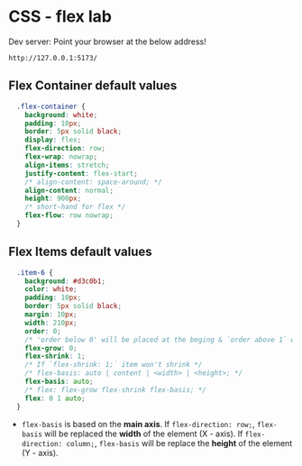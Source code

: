 # CSS - flex lab

Dev server: Point your browser at the below address!

```
http://127.0.0.1:5173/
```

## Flex Container default values

```css
  .flex-container {
    background: white;
    padding: 10px;
    border: 5px solid black;
    display: flex;
    flex-direction: row;
    flex-wrap: nowrap;
    align-items: stretch;
    justify-content: flex-start;
    /* align-content: space-around; */
    align-content: normal;
    height: 900px;
    /* short-hand for flex */
    flex-flow: row nowrap;
  }
```

## Flex Items default values

```css
  .item-6 {
    background: #d3c0b1;
    color: white;
    padding: 10px;
    border: 5px solid black;
    margin: 10px;
    width: 210px;
    order: 0;
    /* 'order below 0' will be placed at the beging & `order above 1` will be placed at the end */
    flex-grow: 0;
    flex-shrink: 1;
    /* If `flex-shrink: 1;` item won't shrink */
    /* flex-basis: auto | content | <width> | <height>; */
    flex-basis: auto;
    /* flex: flex-grow flex-shrink flex-basis; */
    flex: 0 1 auto;
  }
```

* `flex-basis` is based on the **main axis**. If `flex-direction: row;`, `flex-basis` will be replaced the **width** of the element (X - axis). If `flex-direction: column;`, `flex-basis` will be replace the **height** of the element (Y - axis).
